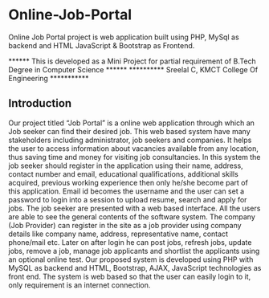 # Online-Job-Portal
Online Job Portal project is web application built using PHP, MySql as backend and HTML JavaScript &amp; Bootstrap as Frontend. 

****** This is developed as a Mini Project for partial requirement of B.Tech Degree in Computer Science ******
                 ********** Sreelal C, KMCT College Of Engineering *********** 
 
 <h2>Introduction</h2>
 
Our project titled “Job Portal” is a online web application through which an Job seeker can find their desired job. 
This web based system have many stakeholders including administrator, job seekers and companies.
It helps the user to access information about vacancies available from any location, thus saving time and money 
for visiting job consultancies. In this system the job seeker should register in the application using their name, 
address, contact number and email, educational qualifications, additional skills acquired, previous working 
experience then only he/she become part of this application. Email id becomes the username and the user can set
a password to login into a session to upload resume, search and apply for jobs. The job seeker are presented 
with a web based interface. All the users are able to see the general contents of the software system. 
The company (Job Provider) can register in the site as a job provider using company details like company name, 
address, representative name, contact phone/mail etc. Later on after login he can post jobs, refresh jobs, 
update jobs, remove a job, manage job applicants and shortlist the applicants using an optional online test. 
Our proposed system is developed using PHP with MySQL as backend and HTML, Bootstrap, AJAX, JavaScript 
technologies as front end. The system is web based so that the user can easily login to it, only requirement 
is an internet connection.    
    
